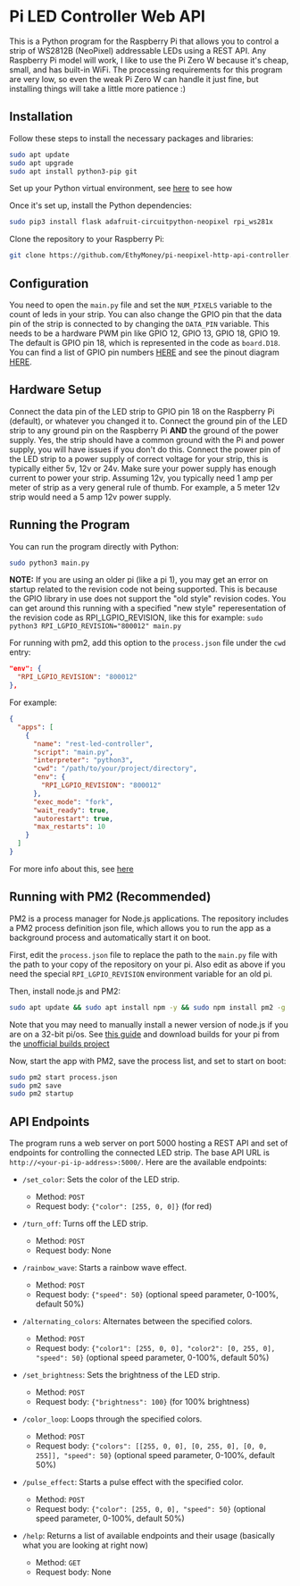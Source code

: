 # Pi LED Controller Web API

This is a Python program for the Raspberry Pi that allows you to control a strip of WS2812B (NeoPixel) addressable LEDs using a REST API. Any Raspberry Pi model will work, I like to use the Pi Zero W because it's cheap, small, and has built-in WiFi. The processing requirements for this program are very low, so even the weak Pi Zero W can handle it just fine, but installing things will take a little more patience :)

## Installation

Follow these steps to install the necessary packages and libraries:

```bash
sudo apt update
sudo apt upgrade
sudo apt install python3-pip git
```

Set up your Python virtual environment, see [here](https://learn.adafruit.com/circuitpython-on-raspberrypi-linux/installing-circuitpython-on-raspberry-pi#setup-virtual-environment-3157129) to see how

Once it's set up, install the Python dependencies:

```bash
sudo pip3 install flask adafruit-circuitpython-neopixel rpi_ws281x
```

Clone the repository to your Raspberry Pi:

```bash
git clone https://github.com/EthyMoney/pi-neopixel-http-api-controller.git
```

## Configuration

You need to open the `main.py` file and set the `NUM_PIXELS` variable to the count of leds in your strip. You can also change the GPIO pin that the data pin of the strip is connected to by changing the `DATA_PIN` variable. This needs to be a hardware PWM pin like GPIO 12, GPIO 13, GPIO 18, GPIO 19. The default is GPIO pin 18, which is represented in the code as `board.D18`. You can find a list of GPIO pin numbers [HERE](https://www.raspberrypi.com/documentation/computers/raspberry-pi.html#gpio-pins) and see the pinout diagram [HERE](https://www.raspberrypi.com/documentation/computers/raspberry-pi.html#gpio).

## Hardware Setup

Connect the data pin of the LED strip to GPIO pin 18 on the Raspberry Pi (default), or whatever you changed it to. Connect the ground pin of the LED strip to any ground pin on the Raspberry Pi **AND** the ground of the power supply. Yes, the strip should have a common ground with the Pi and power supply, you will have issues if you don't do this. Connect the power pin of the LED strip to a power supply of correct voltage for your strip, this is typically either 5v, 12v or 24v. Make sure your power supply has enough current to power your strip. Assuming 12v, you typically need 1 amp per meter of strip as a very general rule of thumb. For example, a 5 meter 12v strip would need a 5 amp 12v power supply.

## Running the Program

You can run the program directly with Python:
  
```bash
sudo python3 main.py
```

**NOTE:** If you are using an older pi (like a pi 1), you may get an error on startup related to the revision code not being supported. This is because the GPIO library in use does not support the "old style" revision codes. You can get around this running with a specified "new style" reperesentation of the revision code as RPI_LGPIO_REVISION, like this for example: `sudo python3 RPI_LGPIO_REVISION="800012" main.py`

For running with pm2, add this option to the `process.json` file under the `cwd` entry:

```json
"env": {
  "RPI_LGPIO_REVISION": "800012"
},
```

For example:

```json
{
  "apps": [
    {
      "name": "rest-led-controller",
      "script": "main.py",
      "interpreter": "python3",
      "cwd": "/path/to/your/project/directory",
      "env": {
        "RPI_LGPIO_REVISION": "800012"
      },
      "exec_mode": "fork",
      "wait_ready": true,
      "autorestart": true,
      "max_restarts": 10
    }
  ]
}
```

For more info about this, see [here](https://rpi-lgpio.readthedocs.io/en/latest/differences.html#pi-revision)

## Running with PM2 (Recommended)

PM2 is a process manager for Node.js applications. The repository includes a PM2 process definition json file, which allows you to run the app as a background process and automatically start it on boot.

First, edit the `process.json` file to replace the path to the `main.py` file with the path to your copy of the repository on your pi. Also edit as above if you need the special `RPI_LGPIO_REVISION` environment variable for an old pi.

Then, install node.js and PM2:

```bash
sudo apt update && sudo apt install npm -y && sudo npm install pm2 -g
```

Note that you may need to manually install a newer version of node.js if you are on a 32-bit pi/os. See [this guide](https://www.instructables.com/Install-Nodejs-and-Npm-on-Raspberry-Pi) and download builds for your pi from the [unofficial builds project](https://unofficial-builds.nodejs.org) 

Now, start the app with PM2, save the process list, and set to start on boot:

```bash
sudo pm2 start process.json
sudo pm2 save
sudo pm2 startup
```

## API Endpoints

The program runs a web server on port 5000 hosting a REST API and set of endpoints for controlling the connected LED strip. The base API URL is `http://<your-pi-ip-address>:5000/`. Here are the available endpoints:

- `/set_color`: Sets the color of the LED strip.
  - Method: `POST`
  - Request body: `{"color": [255, 0, 0]}` (for red)

- `/turn_off`: Turns off the LED strip.
  - Method: `POST`
  - Request body: None

- `/rainbow_wave`: Starts a rainbow wave effect.
  - Method: `POST`
  - Request body: `{"speed": 50}` (optional speed parameter, 0-100%, default 50%)

- `/alternating_colors`: Alternates between the specified colors.
  - Method: `POST`
  - Request body: `{"color1": [255, 0, 0], "color2": [0, 255, 0], "speed": 50}` (optional speed parameter, 0-100%, default 50%)

- `/set_brightness`: Sets the brightness of the LED strip.
  - Method: `POST`
  - Request body: `{"brightness": 100}` (for 100% brightness)

- `/color_loop`: Loops through the specified colors.
  - Method: `POST`
  - Request body: `{"colors": [[255, 0, 0], [0, 255, 0], [0, 0, 255]], "speed": 50}` (optional speed parameter, 0-100%, default 50%)

- `/pulse_effect`: Starts a pulse effect with the specified color.
  - Method: `POST`
  - Request body: `{"color": [255, 0, 0], "speed": 50}` (optional speed parameter, 0-100%, default 50%)

- `/help`: Returns a list of available endpoints and their usage (basically what you are looking at right now)
  - Method: `GET`
  - Request body: None
